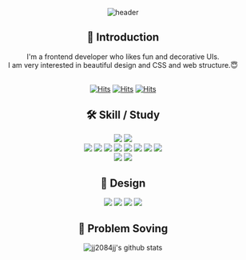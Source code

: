 
 
 <div align=center>
 
 ![header](https://capsule-render.vercel.app/api?type=waving&color=timeGradient&height=300&section=header&text=joeun-dev📚&reversal=true&fontSize=40)
 
</div>
<!-- <h2 align="center">📚 Jo Dev 📚</h2> -->

<h2 align="center">🌈 Introduction</h3>

<p align="center">
 I'm a frontend developer who likes fun and decorative UIs.  <br />
 I am very interested in beautiful design and CSS and web structure.😇 <br /><br />
</p>

 <div align=center>
 
 [![Hits](https://hits.seeyoufarm.com/api/count/incr/badge.svg?url=https%3A%2F%2Fgithub.com%2Fjj2084jj&count_bg=%2379C83D&title_bg=%23555555&icon=&icon_color=%23E7E7E7&title=git_Joeun&edge_flat=false)](https://hits.seeyoufarm.com) [![Hits](https://hits.seeyoufarm.com/api/count/incr/badge.svg?url=https%3A%2F%2Fvelog.io%2F%40whdms3368&count_bg=%23FF7779&title_bg=%23555555&icon=&icon_color=%23E7E7E7&title=velog_joeun&edge_flat=false)](https://hits.seeyoufarm.com) [![Hits](https://hits.seeyoufarm.com/api/count/incr/badge.svg?url=https%3A%2F%2Fjikeun.tistory.com&count_bg=%2377BFFF&title_bg=%23555555&icon=&icon_color=%23E7E7E7&title=tistory_joeun&edge_flat=false)](https://hits.seeyoufarm.com)
 
</div>



 



<h2 align="center">🛠 Skill / Study</h3>

<p align="center">
<img src="https://img.shields.io/badge/Css-1572B6?style=flat-square&logo=Css&logoColor=white"/> <img src="https://img.shields.io/badge/Html-E34F26?style=flat-square&logo=Html&logoColor=white"/> <br />
<img src="https://img.shields.io/badge/Firebase-FFCA28?style=flat-square&logo=Firebase&logoColor=white"/> <img src="https://img.shields.io/badge/Nuxt.js-00DC82?style=flat-square&logo=Nuxt.js&logoColor=white"/>  <img src="https://img.shields.io/badge/CreateReactApp-09D3AC?style=flat-square&logo=CreateReactApp&logoColor=white"/> <img src="https://img.shields.io/badge/React-61DAFB?style=flat-square&logo=React&logoColor=white"/> <img src="https://img.shields.io/badge/Javascript-F7DF1E?style=flat-square&logo=Javascript&logoColor=white"/> <img src="https://img.shields.io/badge/TypeScript-3178C6?style=flat-square&logo=TypeScript&logoColor=white"/> <img src="https://img.shields.io/badge/ReactQuery-FF4154?style=flat-square&logo=ReactQuery&logoColor=white"/> <img src="https://img.shields.io/badge/Next.js-000000?style=flat-square&logo=Next.js&logoColor=white"/> <br />
<img src="https://img.shields.io/badge/Vue.js-4FC08D?style=flat-square&logo=Vue.js&logoColor=white"/> <img src="https://img.shields.io/badge/Vuetify-1867C0?style=flat-square&logo=Vuetify&logoColor=white"/>  
</p>

<h2 align="center">🎨 Design</h3>
<p align="center">
 <img src="https://img.shields.io/badge/AdobeIllustrator-FF9A00?style=flat-square&logo=AdobeIllustrator&logoColor=white"/> <img src="https://img.shields.io/badge/Photoshop-31A8FF?style=flat-square&logo=AdobePhotoshop&logoColor=white"/> <img src="https://img.shields.io/badge/Figma-F24E1E?style=flat-square&logo=Figma&logoColor=white"/> <img src="https://img.shields.io/badge/AntDesign-0170FE?style=flat-square&logo=AntDesign&logoColor=white"/>
</p>

<h2 align="center">📌 Problem Soving</h3>



  <div align=center>
 
![jj2084jj's github stats](https://github-readme-stats.vercel.app/api?username=jj2084jj&count_private=true&theme=dark&show_icons=true)
 
</div>

<!--
**jj2084jj/jj2084jj** is a ✨ _special_ ✨ repository because its `README.md` (this file) appears on your GitHub profile.

Here are some ideas to get you started:

- 🔭 I’m currently working on ...
- 🌱 I’m currently learning ...
- 👯 I’m looking to collaborate on ...
- 🤔 I’m looking for help with ...
- 💬 Ask me about ...
- 📫 How to reach me: ...
- 😄 Pronouns: ...
- ⚡ Fun fact: ...
-->
